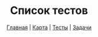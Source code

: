 <div align="center">

# Список тестов

[Главная](https://github.com/dollaween/junior-roadmap/)
|
[Карта](https://github.com/dollaween/junior-roadmap/roadmap)
|
[Тесты](https://github.com/dollaween/junior-roadmap/tests)
|
[Задачи](https://github.com/dollaween/junior-roadmap/tasks)

</div>
